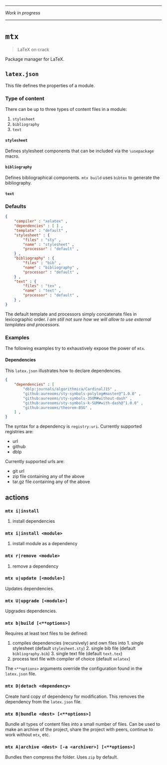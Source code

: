 ***

_Work in progress_

***

# `mtx`
> LaTeX on crack

Package manager for LaTeX.

## `latex.json`

This file defines the properties of a module.

### Type of content

There can be up to three types of content files in a module:

  1. `stylesheet`
  2. `bibliography`
  3. `text`

#### `stylesheet`

Defines stylesheet components that can be included via the `\usepackage` macro.

#### `bibliography`

Defines bibliographical components. `mtx build` uses `bibtex` to generate the
bibliography.

#### `text`

### Defaults

```json
{
	"compiler" : "xelatex" ,
	"dependencies" : [ ] ,
	"template" : "default" ,
	"stylesheet" : {
		"files" : "sty" ,
		"name" : "stylesheet" ,
		"processor" : "default" ,
	} ,
	"bibliography" : {
		"files" : "bib" ,
		"name" : "bibliography" ,
		"processor" : "default" ,
	} ,
	"text" : {
		"files" : "tex" ,
		"name" : "text" ,
		"processor" : "default" ,
	} ,
}
```

The default template and processors simply concatenate files in lexicographic
order. *I am still not sure how we will allow to use external templates and
processors.*

### Examples

The following examples try to exhaustively expose the power of `mtx`.

#### Dependencies

This `latex.json` illustrates how to declare dependencies.

```json
{
	"dependencies" : [
		"dblp:journals/algorithmica/CardinalJ15" ,
		"github:aureooms/sty-symbols-polylog#master@^1.0.0" ,
		"github:aureooms/sty-symbols-3SUM#without-dash" ,
		"github:aureooms/sty-symbols-k-SUM#with-dash@^1.0.0" ,
		"github:aureooms/theorem-BSG" ,
	] ,
}
```

The syntax for a dependency is `registry:uri`. Currently supported
registries are:

  - url
  - github
  - dblp

Currently supported urls are:

  - git url
  - zip file containing any of the above
  - tar.gz file containing any of the above

## actions

### `mtx i|install`

  1. install dependencies

### `mtx i|install <module>`

  1. install module as a dependency

### `mtx r|remove <module>`

  1. remove a dependency

### `mtx u|update [<module>]`

Updates dependencies.

### `mtx U|upgrade [<module>]`

Upgrades dependencies.

### `mtx b|build [<**options>]`

Requires at least text files to be defined:

  1. compiles dependencies (recursively) and own files into
    1. single stylesheet (default `stylesheet.sty`)
    2. single bib file (default `bibliography.bib`)
    3. single text file (default `text.tex`)
  2. process text file with compiler of choice (default `xelatex`)

The `<**options>` arguments override the configuration found in the
`latex.json` file.

### `mtx D|detach <dependency>`

Create hard copy of dependency for modification. This removes the dependency
from the `latex.json` file.

### `mtx B|bundle <dest> [<**options>]`

Bundle all types of content files into a small number of files. Can be used to
make an archive of the project, share the project with peers, continue to work
without `mtx`, etc.

### `mtx A|archive <dest> [-a <archiver>] [<**options>]`

Bundles then compress the folder. Uses `zip` by default.
